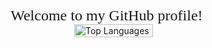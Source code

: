 <div style="font-family: 'Press Start 2P', cursive; font-size: 24px;">
  👾 Welcome to my GitHub profile! 👾
</div>

<div style="display: flex; justify-content: center;">
  <img alt="Top Languages" src="https://github-readme-stats.vercel.app/api/top-langs/?username=pratishabista&layout=compact" style="width: 50%;">
</div>

